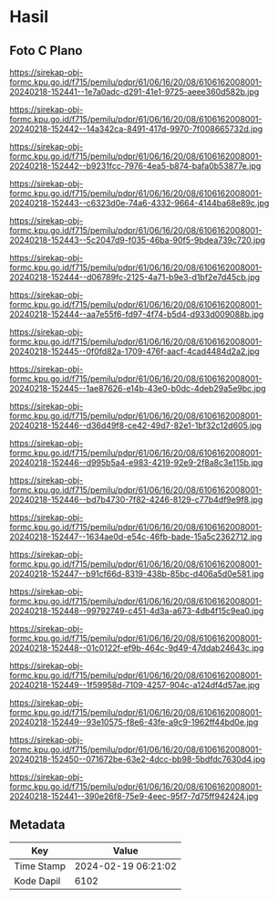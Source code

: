 # Hasil

## Foto C Plano

https://sirekap-obj-formc.kpu.go.id/f715/pemilu/pdpr/61/06/16/20/08/6106162008001-20240218-152441--1e7a0adc-d291-41e1-9725-aeee360d582b.jpg

https://sirekap-obj-formc.kpu.go.id/f715/pemilu/pdpr/61/06/16/20/08/6106162008001-20240218-152442--14a342ca-8491-417d-9970-7f008665732d.jpg

https://sirekap-obj-formc.kpu.go.id/f715/pemilu/pdpr/61/06/16/20/08/6106162008001-20240218-152442--b9231fcc-7976-4ea5-b874-bafa0b53877e.jpg

https://sirekap-obj-formc.kpu.go.id/f715/pemilu/pdpr/61/06/16/20/08/6106162008001-20240218-152443--c6323d0e-74a6-4332-9664-4144ba68e89c.jpg

https://sirekap-obj-formc.kpu.go.id/f715/pemilu/pdpr/61/06/16/20/08/6106162008001-20240218-152443--5c2047d9-f035-46ba-90f5-9bdea739c720.jpg

https://sirekap-obj-formc.kpu.go.id/f715/pemilu/pdpr/61/06/16/20/08/6106162008001-20240218-152444--d06789fc-2125-4a71-b9e3-d1bf2e7d45cb.jpg

https://sirekap-obj-formc.kpu.go.id/f715/pemilu/pdpr/61/06/16/20/08/6106162008001-20240218-152444--aa7e55f6-fd97-4f74-b5d4-d933d009088b.jpg

https://sirekap-obj-formc.kpu.go.id/f715/pemilu/pdpr/61/06/16/20/08/6106162008001-20240218-152445--0f0fd82a-1709-476f-aacf-4cad4484d2a2.jpg

https://sirekap-obj-formc.kpu.go.id/f715/pemilu/pdpr/61/06/16/20/08/6106162008001-20240218-152445--1ae87626-e14b-43e0-b0dc-4deb29a5e9bc.jpg

https://sirekap-obj-formc.kpu.go.id/f715/pemilu/pdpr/61/06/16/20/08/6106162008001-20240218-152446--d36d49f8-ce42-49d7-82e1-1bf32c12d605.jpg

https://sirekap-obj-formc.kpu.go.id/f715/pemilu/pdpr/61/06/16/20/08/6106162008001-20240218-152446--d995b5a4-e983-4219-92e9-2f8a8c3e115b.jpg

https://sirekap-obj-formc.kpu.go.id/f715/pemilu/pdpr/61/06/16/20/08/6106162008001-20240218-152446--bd7b4730-7f82-4246-8129-c77b4df9e9f8.jpg

https://sirekap-obj-formc.kpu.go.id/f715/pemilu/pdpr/61/06/16/20/08/6106162008001-20240218-152447--1634ae0d-e54c-46fb-bade-15a5c2362712.jpg

https://sirekap-obj-formc.kpu.go.id/f715/pemilu/pdpr/61/06/16/20/08/6106162008001-20240218-152447--b91cf66d-8319-438b-85bc-d406a5d0e581.jpg

https://sirekap-obj-formc.kpu.go.id/f715/pemilu/pdpr/61/06/16/20/08/6106162008001-20240218-152448--99792749-c451-4d3a-a673-4db4f15c9ea0.jpg

https://sirekap-obj-formc.kpu.go.id/f715/pemilu/pdpr/61/06/16/20/08/6106162008001-20240218-152448--01c0122f-ef9b-464c-9d49-47ddab24643c.jpg

https://sirekap-obj-formc.kpu.go.id/f715/pemilu/pdpr/61/06/16/20/08/6106162008001-20240218-152449--1f59958d-7109-4257-904c-a124df4d57ae.jpg

https://sirekap-obj-formc.kpu.go.id/f715/pemilu/pdpr/61/06/16/20/08/6106162008001-20240218-152449--93e10575-f8e6-43fe-a9c9-1962ff44bd0e.jpg

https://sirekap-obj-formc.kpu.go.id/f715/pemilu/pdpr/61/06/16/20/08/6106162008001-20240218-152450--071672be-63e2-4dcc-bb98-5bdfdc7630d4.jpg

https://sirekap-obj-formc.kpu.go.id/f715/pemilu/pdpr/61/06/16/20/08/6106162008001-20240218-152441--390e26f8-75e9-4eec-95f7-7d75ff942424.jpg


## Metadata

| Key        | Value               |
| ---------- | ------------------- |
| Time Stamp | 2024-02-19 06:21:02 |
| Kode Dapil | 6102                |



